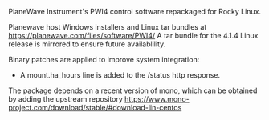 PlaneWave Instrument's PWI4 control software repackaged for Rocky Linux.

Planewave host Windows installers and Linux tar bundles at https://planewave.com/files/software/PWI4/
A tar bundle for the 4.1.4 Linux release is mirrored to ensure future availablility.

Binary patches are applied to improve system integration:

* A mount.ha_hours line is added to the /status http response.

The package depends on a recent version of mono, which can be obtained by adding the upstream repository https://www.mono-project.com/download/stable/#download-lin-centos
